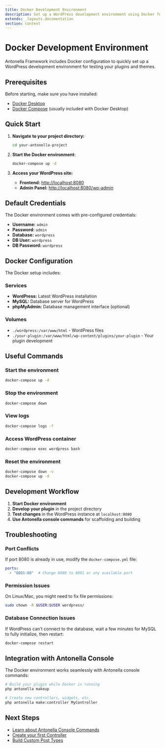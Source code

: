 ```yaml
---
title: Docker Development Environment
description: Set up a WordPress development environment using Docker for testing Antonella Framework
extends: _layouts.documentation
section: content
---
```


# Docker Development Environment

Antonella Framework includes Docker configuration to quickly set up a WordPress development environment for testing your plugins and themes.

## Prerequisites

Before starting, make sure you have installed:

- [Docker Desktop](https://www.docker.com/products/docker-desktop)
- [Docker Compose](https://docs.docker.com/compose/install/) (usually included with Docker Desktop)

## Quick Start

1. **Navigate to your project directory:**
   ```bash
   cd your-antonella-project
   ```

2. **Start the Docker environment:**
   ```bash
   docker-compose up -d
   ```

3. **Access your WordPress site:**
   - **Frontend:** [http://localhost:8080](http://localhost:8080)
   - **Admin Panel:** [http://localhost:8080/wp-admin](http://localhost:8080/wp-admin)

## Default Credentials

The Docker environment comes with pre-configured credentials:

- **Username:** `admin`
- **Password:** `admin`
- **Database:** `wordpress`
- **DB User:** `wordpress`
- **DB Password:** `wordpress`

## Docker Configuration

The Docker setup includes:

### Services

- **WordPress:** Latest WordPress installation
- **MySQL:** Database server for WordPress
- **phpMyAdmin:** Database management interface (optional)

### Volumes

- `./wordpress:/var/www/html` - WordPress files
- `./your-plugin:/var/www/html/wp-content/plugins/your-plugin` - Your plugin development

## Useful Commands

### Start the environment
```bash
docker-compose up -d
```

### Stop the environment
```bash
docker-compose down
```

### View logs
```bash
docker-compose logs -f
```

### Access WordPress container
```bash
docker-compose exec wordpress bash
```

### Reset the environment
```bash
docker-compose down -v
docker-compose up -d
```

## Development Workflow

1. **Start Docker environment**
2. **Develop your plugin** in the project directory
3. **Test changes** in the WordPress instance at `localhost:8080`
4. **Use Antonella console commands** for scaffolding and building

## Troubleshooting

### Port Conflicts
If port 8080 is already in use, modify the `docker-compose.yml` file:

```yaml
ports:
  - "8081:80"  # Change 8080 to 8081 or any available port
```

### Permission Issues
On Linux/Mac, you might need to fix file permissions:

```bash
sudo chown -R $USER:$USER wordpress/
```

### Database Connection Issues
If WordPress can't connect to the database, wait a few minutes for MySQL to fully initialize, then restart:

```bash
docker-compose restart
```

## Integration with Antonella Console

The Docker environment works seamlessly with Antonella console commands:

```bash
# Build your plugin while Docker is running
php antonella makeup

# Create new controllers, widgets, etc.
php antonella make:controller MyController
```

## Next Steps

- [Learn about Antonella Console Commands](/docs/console)
- [Create your first Controller](/docs/controllers)
- [Build Custom Post Types](/docs/custom-post-types)
